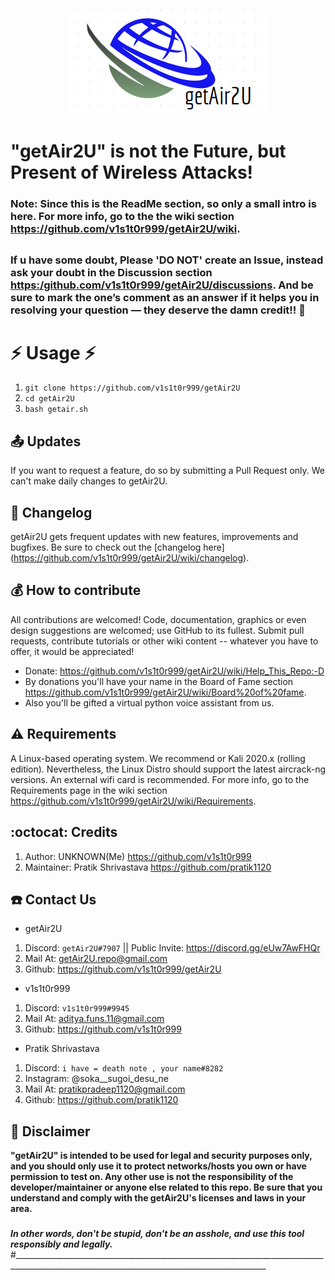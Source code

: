 <p align="center"><img src="https://github.com/v1s1t0r999/getAir2U/blob/main/imgs/icons/getAir2U_LOGO.png?raw=true" /></p>

# "getAir2U" is not the Future, but Present of Wireless Attacks!

### Note: Since this is the ReadMe section, so only a small intro is here. For more info, go to the the wiki section <https://github.com/v1s1t0r999/getAir2U/wiki>.
##
### If u have some doubt, Please 'DO NOT' create an Issue, instead ask your doubt in the Discussion section <https:/github.com/v1s1t0r999/getAir2U/discussions>. And be sure to mark the one’s comment as an answer if it helps you in resolving your question — they deserve the damn credit!! :tada:  
##
# :zap: Usage :zap:
1. ``` git clone https://github.com/v1s1t0r999/getAir2U ```
2. ``` cd getAir2U ```
3. ``` bash getair.sh ```
##
## :outbox_tray: Updates
If you want to request a feature, do so by submitting a Pull Request only. We can't make daily changes to getAir2U.
##
## :page_facing_up: Changelog
getAir2U gets frequent updates with new features, improvements and bugfixes.
Be sure to check out the [changelog here] (https://github.com/v1s1t0r999/getAir2U/wiki/changelog).
##
## :moneybag: How to contribute
All contributions are welcomed! Code, documentation, graphics or even design suggestions are welcomed; use GitHub to its fullest. Submit pull requests, contribute tutorials or other wiki content -- whatever you have to offer, it would be appreciated!
- Donate: <https://github.com/v1s1t0r999/getAir2U/wiki/Help_This_Repo:-D>
- By donations you'll have your name in the Board of Fame section <https://github.com/v1s1t0r999/getAir2U/wiki/Board%20of%20fame>. 
- Also you'll be gifted a virtual python voice assistant from us.
##
## :warning: Requirements
A Linux-based operating system. We recommend or Kali 2020.x (rolling edition). Nevertheless, the Linux Distro should support the latest aircrack-ng versions. An external wifi card is recommended. For more info, go to the Requirements page in the wiki section <https://github.com/v1s1t0r999/getAir2U/wiki/Requirements>.
##
## :octocat: Credits
1. Author: UNKNOWN(Me) <https://github.com/v1s1t0r999>
2. Maintainer: Pratik Shrivastava <https://github.com/pratik1120>
##
## :phone: Contact Us
- getAir2U
1. Discord: `getAir2U#7907` || Public Invite: <https://discord.gg/eUw7AwFHQr>
2. Mail At: getAir2U.repo@gmail.com
3. Github: <https://github.com/v1s1t0r999/getAir2U>

- v1s1t0r999
1. Discord: `v1s1t0r999#9945`
2. Mail At: aditya.funs.11@gmail.com
3. Github: <https://github.com/v1s1t0r999>

- Pratik Shrivastava
1. Discord: `i have = death note , your name#8282`
2. Instagram: @soka__sugoi_desu_ne
3. Mail At: pratikpradeep1120@gmail.com
4. Github: <https://github.com/pratik1120>
##
## :trident: Disclaimer

**"getAir2U" is intended to be used for legal and security purposes only, and you should only use it to protect networks/hosts you own or have permission to test on. Any other use is not the responsibility of the developer/maintainer or anyone else related to this repo.  Be sure that you understand and comply with the getAir2U's licenses and laws in your area.**
###
***In other words, don't be stupid, don't be an asshole, and use this tool responsibly and legally.***
#_____________________________________________________________________________________________________________________________________________
#
